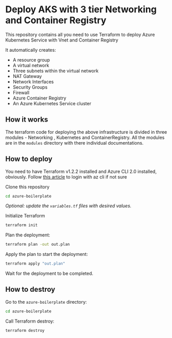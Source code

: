 # Deploy AKS with 3 tier Networking and Container Registry

This repository contains all you need to use Terraform to deploy Azure Kubernetes Service with Vnet and Container Registry

It automatically creates:

* A resource group
* A virtual network 
* Three subnets within the virtual network
* NAT Gateway
* Network Interfaces
* Security Groups
* Firewall
* Azure Container Registry
* An Azure Kubernetes Service cluster

## How it works

The terraform code for deploying the above infrastructure is divided in three modules - Networking , Kubernetes and ContainerRegistry. All the modules are in the `modules` directory with there individual documentations. 

## How to deploy

You need to have Terraform v1.2.2 installed and Azure CLI 2.0 installed, obviously. Follow [this article](https://docs.microsoft.com/en-us/cli/azure/authenticate-azure-cli) to login with az cli if not sure

Clone this repository

```bash
cd azure-boilerplate
```

*Optional: update the `variables.tf` files with desired values.*


Initialize Terraform

```bash
terraform init
```

Plan the deployment:

```bash
terraform plan -out out.plan
```

Apply the plan to start the deployment:

```bash
terraform apply "out.plan"
```

Wait for the deployment to be completed.

## How to destroy

Go to the `azure-boilerplate` directory:

```bash
cd azure-boilerplate
```

Call Terraform destroy:

```bash
terraform destroy
```